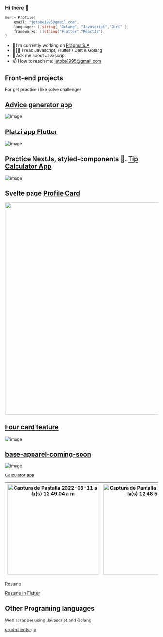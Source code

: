 ### Hi there 👋

<!--
**jetobe95/jetobe95** is a ✨ _special_ ✨ repository because its `README.md` (this file) appears on your GitHub profile.

Here are some ideas to get you started:


-->

```go
me := Profile{
	email: "jetobe1995@gmail.com",
	languages: []string{ "Golang", "Javascript","Dart" },
	frameworks: []string{"Flutter","ReactJs"},
}

```


- 🔭 I’m currently working on [Pragma S.A](https://www.pragma.com.co/es)
- 👨🏽‍💻 I read  Javascript, Flutter / Dart & Golang
- 💬 Ask me about Javascript
- 📫 How to reach me: jetobe1995@gmail.com


## Front-end projects
For get practice i like solve challenges

## [Advice generator app](https://jetobe95.github.io/advice-generator-app/)
![image](https://user-images.githubusercontent.com/25536713/173175522-3933a05a-a04f-47fa-8e88-236e1d27eb77.png)


## [Platzi app Flutter](https://github.com/jetobe95/platzi_best_ui)

![image](https://user-images.githubusercontent.com/25536713/173174860-6c36207e-22ea-4a0c-b3d1-ba923000ec55.png)


## Practice NextJs, styled-components 💅. [Tip Calculator App](https://tip-calculator-app-main-six.vercel.app/)

![image](https://user-images.githubusercontent.com/25536713/173174901-f7f2ddaf-1256-4a63-9e59-ed9dc4ad6829.png)


## Svelte page [Profile Card](https://profile-card-component-snowy.vercel.app/)

<img src="https://user-images.githubusercontent.com/25536713/173174916-151f5c7c-7cdf-4d2f-93b4-7567d8d339d8.png" width="700"/>


## [Four card feature](https://react-four-card-feature-2.vercel.app/)

![image](https://user-images.githubusercontent.com/25536713/173174971-41321b2d-73d1-4a8b-8467-d3c92009eccb.png)


## [base-apparel-coming-soon](https://jetobe95.github.io/base-apparel-coming-soon/)
![image](https://user-images.githubusercontent.com/25536713/173174986-967c5bb5-f4e6-467a-a0c1-8d6041ed19e4.png)


[Calculator app](https://calculator-app-98lstbmmq-alto951.vercel.app/)

|  <img width="300" alt="Captura de Pantalla 2022-06-11 a la(s) 12 49 04 a m" src="https://user-images.githubusercontent.com/25536713/173175074-fb7237b9-0457-4af0-a60c-2816f6403fac.png"> |  <img width="300" alt="Captura de Pantalla 2022-06-11 a la(s) 12 48 59 a m" src="https://user-images.githubusercontent.com/25536713/173175112-4450a7f7-f713-437d-bbb6-c54b1b98c804.png"> |   <img width="300" alt="Captura de Pantalla 2022-06-11 a la(s) 12 48 56 a m" src="https://user-images.githubusercontent.com/25536713/173175115-435d7812-b3d4-461a-87bc-7b4f3dbc56cc.png"> |
|---|---|---|





[Resume](https://resume-nextjs-phi.vercel.app/)

[Resume in Flutter](https://resume-in-flutter.vercel.app/#/)



## Other Programing languages
[ Web scrapper using Javascript and Golang ](https://github.com/jetobe95/puppeteer-playground)

[crud-clients-go](https://github.com/jetobe95/crud-clients-go)
